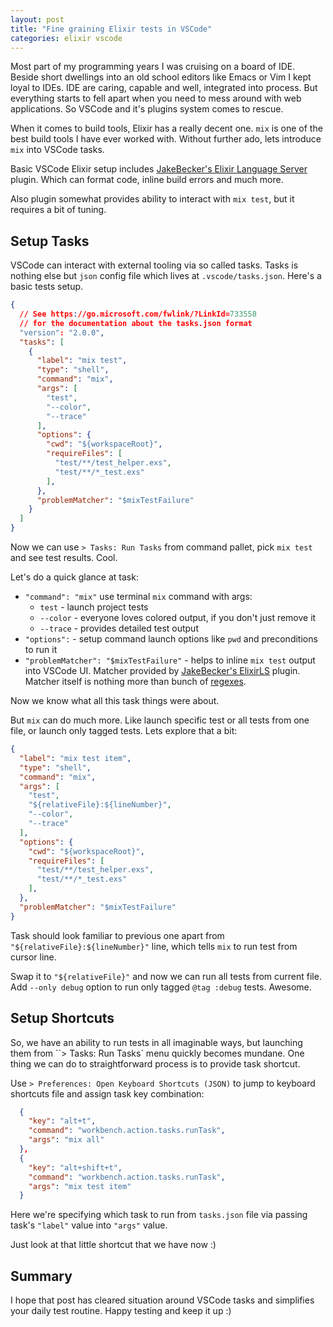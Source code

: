 ```yaml
---
layout: post
title: "Fine graining Elixir tests in VSCode"
categories: elixir vscode
---
```


Most part of my programming years I was cruising on a board of IDE. Beside short dwellings into an old school editors like Emacs or Vim I kept loyal to IDEs. IDE are caring, capable and well, integrated into process.
But everything starts to fell apart when you need to mess around with web applications. So VSCode and it's plugins system comes to rescue.

When it comes to build tools, Elixir has a really decent one. `mix` is one of the best build tools I have ever worked with. Without further ado, lets introduce `mix` into VSCode tasks.

Basic VSCode Elixir setup includes [JakeBecker's Elixir Language Server](https://github.com/JakeBecker/vscode-elixir-ls) plugin. Which can format code, inline build errors and much more.

Also plugin somewhat provides ability to interact with `mix test`, but it requires a bit of tuning.

## Setup Tasks

VSCode can interact with external tooling via so called tasks. Tasks is nothing else but `json` config file which lives at `.vscode/tasks.json`. Here's a basic tests setup.

```json
{
  // See https://go.microsoft.com/fwlink/?LinkId=733558
  // for the documentation about the tasks.json format
  "version": "2.0.0",
  "tasks": [
    {
      "label": "mix test",
      "type": "shell",
      "command": "mix",
      "args": [
        "test",
        "--color",
        "--trace"
      ],
      "options": {
        "cwd": "${workspaceRoot}",
        "requireFiles": [
          "test/**/test_helper.exs",
          "test/**/*_test.exs"
        ],
      },
      "problemMatcher": "$mixTestFailure"
    }
  ]
}
```

Now we can use `> Tasks: Run Tasks` from command pallet, pick `mix test` and see test results. Cool.

Let's do a quick glance at task:

- `"command": "mix"` use terminal `mix` command with args:
  - `test` - launch project tests
  - `--color` - everyone loves colored output, if you don't just remove it
  - `--trace` - provides detailed test output
- `"options":` - setup command launch options like `pwd` and preconditions to run it
- `"problemMatcher": "$mixTestFailure"` - helps to inline `mix test` output into VSCode UI. Matcher provided by  [JakeBecker's ElixirLS](https://github.com/JakeBecker/vscode-elixir-ls) plugin. Matcher itself is nothing more than bunch of [regexes](https://github.com/JakeBecker/vscode-elixir-ls/blob/master/package.json#L306-L325).

Now we know what all this task things were about.

But `mix` can do much more. Like launch specific test or all tests from one file, or launch only tagged tests. Lets explore that a bit:

```json
{
  "label": "mix test item",
  "type": "shell",
  "command": "mix",
  "args": [
    "test",
    "${relativeFile}:${lineNumber}",
    "--color",
    "--trace"
  ],
  "options": {
    "cwd": "${workspaceRoot}",
    "requireFiles": [
      "test/**/test_helper.exs",
      "test/**/*_test.exs"
    ],
  },
  "problemMatcher": "$mixTestFailure"
}
```

Task should look familiar to previous one apart from `"${relativeFile}:${lineNumber}"` line, which tells `mix` to run test from cursor line.

Swap it to `"${relativeFile}"` and now we can run all tests from current file. Add `--only debug` option to run only tagged `@tag :debug` tests. Awesome.

## Setup Shortcuts

So, we have an ability to run tests in all imaginable ways, but launching them from ``> Tasks: Run Tasks` menu quickly becomes mundane. One thing we can do to straightforward process is to provide task shortcut.

Use `> Preferences: Open Keyboard Shortcuts (JSON)` to jump to keyboard shortcuts file and assign task key combination:

```json
  {
    "key": "alt+t",
    "command": "workbench.action.tasks.runTask",
    "args": "mix all"
  },
  {
    "key": "alt+shift+t",
    "command": "workbench.action.tasks.runTask",
    "args": "mix test item"
  }
```

Here we're specifying which task to run from `tasks.json` file via passing task's `"label"` value into `"args"` value.

Just look at that little shortcut that we have now :)

## Summary

I hope that post has cleared situation around VSCode tasks and simplifies your daily test routine. Happy testing and keep it up :)